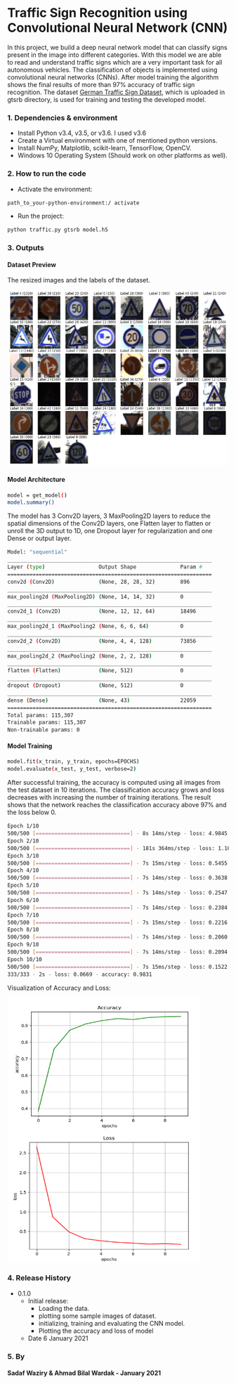 # Traffic Sign Recognition using Convolutional Neural Network (CNN)


In this project, we build a deep neural network model that can classify signs present in the image
into different categories. With this model we are able to read and understand traffic signs which are a very
important task for all autonomous vehicles. The classification of objects is implemented using convolutional
neural networks (CNNs). After model training the algorithm shows the final results of more than 97%
accuracy of traffic sign recognition. The dataset [German Traffic Sign Dataset](https://benchmark.ini.rub.de/gtsrb_news.html), which is uploaded in gtsrb directory, is
used for training and testing the developed model.


### 1. Dependencies & environment

* Install Python v3.4, v3.5, or v3.6. I used v3.6
* Create a Virtual environment with one of mentioned python versions.
* Install NumPy, Matplotlib, scikit-learn, TensorFlow, OpenCV.
* Windows 10 Operating System (Should work on other platforms as well).

### 2. How to run the code
* Activate the environment:
```sh
path_to_your-python-environment:/ activate 
```
* Run the project:
```sh
python traffic.py gtsrb model.h5
```
### 3. Outputs
#### Dataset Preview
The resized images and the labels of the dataset.

<img src="images/dataset.png" width="600" height="400">

#### Model Architecture
```sh
model = get_model()
model.summary()
```
The model has 3 Conv2D layers, 3 MaxPooling2D layers to reduce the spatial dimensions of the Conv2D layers, one Flatten layer to flatten or unroll the 3D output to 1D, one Dropout layer for regularization and one Dense or output layer. 
```sh
Model: "sequential"
_________________________________________________________________
Layer (type)                 Output Shape              Param #
=================================================================
conv2d (Conv2D)              (None, 28, 28, 32)        896
_________________________________________________________________
max_pooling2d (MaxPooling2D) (None, 14, 14, 32)        0
_________________________________________________________________
conv2d_1 (Conv2D)            (None, 12, 12, 64)        18496
_________________________________________________________________
max_pooling2d_1 (MaxPooling2 (None, 6, 6, 64)          0
_________________________________________________________________
conv2d_2 (Conv2D)            (None, 4, 4, 128)         73856
_________________________________________________________________
max_pooling2d_2 (MaxPooling2 (None, 2, 2, 128)         0
_________________________________________________________________
flatten (Flatten)            (None, 512)               0
_________________________________________________________________
dropout (Dropout)            (None, 512)               0
_________________________________________________________________
dense (Dense)                (None, 43)                22059
=================================================================
Total params: 115,307
Trainable params: 115,307
Non-trainable params: 0
```

#### Model Training
```sh
model.fit(x_train, y_train, epochs=EPOCHS)
model.evaluate(x_test, y_test, verbose=2)
```
After successful training, the accuracy is computed using all images from the test dataset in 10 iterations. The classification accuracy grows and loss decreases with increasing the number of training iterations. The result shows that the network reaches the classification accuracy above 97% and the loss below 0.
```sh
Epoch 1/10
500/500 [==============================] - 8s 14ms/step - loss: 4.9845 - accuracy: 0.2062
Epoch 2/10
500/500 [==============================] - 181s 364ms/step - loss: 1.1079 - accuracy: 0.6811
Epoch 3/10
500/500 [==============================] - 7s 15ms/step - loss: 0.5455 - accuracy: 0.8435
Epoch 4/10
500/500 [==============================] - 7s 14ms/step - loss: 0.3638 - accuracy: 0.8940
Epoch 5/10
500/500 [==============================] - 7s 14ms/step - loss: 0.2547 - accuracy: 0.9280
Epoch 6/10
500/500 [==============================] - 7s 14ms/step - loss: 0.2384 - accuracy: 0.9321
Epoch 7/10
500/500 [==============================] - 7s 15ms/step - loss: 0.2216 - accuracy: 0.9390
Epoch 8/10
500/500 [==============================] - 7s 14ms/step - loss: 0.2060 - accuracy: 0.9434
Epoch 9/10
500/500 [==============================] - 7s 14ms/step - loss: 0.2094 - accuracy: 0.9421
Epoch 10/10
500/500 [==============================] - 7s 15ms/step - loss: 0.1522 - accuracy: 0.9573
333/333 - 2s - loss: 0.0669 - accuracy: 0.9831
```

Visualization of Accuracy and Loss:
<div> 
<img src="images/acc.png" width="440" height="300"><img src="images/loss.png" width="440" height="300">
</div>

### 4. Release History

* 0.1.0
    * Initial release: 
      * Loading the data.
      * plotting some sample images of dataset.
      * initializing, training and evaluating the CNN model.
      * Plotting the accuracy and loss of model
    * Date 6 January 2021
    
### 5. By
#### Sadaf Waziry & Ahmad Bilal Wardak - January 2021
